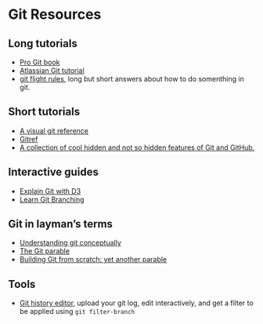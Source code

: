 # Git Resources
## Long tutorials
- [Pro Git book](https://git-scm.com/book/en/v2)
- [Atlassian Git tutorial](https://www.atlassian.com/git/tutorials/)
- [git flight rules](https://github.com/k88hudson/git-flight-rules), long but short answers about how to do somenthing in git.

## Short tutorials
- [A visual git reference](https://marklodato.github.io/visual-git-guide/index-en.html)
- [Gitref](http://git.github.io/git-reference/)
- [A collection of cool hidden and not so hidden features of Git and GitHub.](http://git.io/sheet)

## Interactive guides
- [Explain Git with D3](http://onlywei.github.io/explain-git-with-d3/)
- [Learn Git Branching](https://learngitbranching.js.org)

## Git in layman’s terms
- [Understanding git conceptually](https://www.sbf5.com/~cduan/technical/git/)
- [The Git parable](http://practical-neuroimaging.github.io/git_parable.html)
- [Building Git from scratch: yet another parable](http://matthew-brett.github.io/pydagogue/foundation.html)

## Tools
- [Git history editor](https://bokub.github.io/git-history-editor/), upload your git log, edit interactively, and get a filter to be applied using `git filter-branch`
